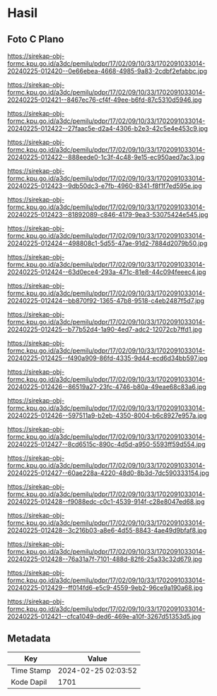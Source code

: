 # Hasil

## Foto C Plano

https://sirekap-obj-formc.kpu.go.id/a3dc/pemilu/pdpr/17/02/09/10/33/1702091033014-20240225-012420--0e66ebea-4668-4985-9a83-2cdbf2efabbc.jpg

https://sirekap-obj-formc.kpu.go.id/a3dc/pemilu/pdpr/17/02/09/10/33/1702091033014-20240225-012421--8467ec76-cf4f-49ee-b6fd-87c5310d5946.jpg

https://sirekap-obj-formc.kpu.go.id/a3dc/pemilu/pdpr/17/02/09/10/33/1702091033014-20240225-012422--27faac5e-d2a4-4306-b2e3-42c5e4e453c9.jpg

https://sirekap-obj-formc.kpu.go.id/a3dc/pemilu/pdpr/17/02/09/10/33/1702091033014-20240225-012422--888eede0-1c3f-4c48-9e15-ec950aed7ac3.jpg

https://sirekap-obj-formc.kpu.go.id/a3dc/pemilu/pdpr/17/02/09/10/33/1702091033014-20240225-012423--9db50dc3-e7fb-4960-8341-f8f1f7ed595e.jpg

https://sirekap-obj-formc.kpu.go.id/a3dc/pemilu/pdpr/17/02/09/10/33/1702091033014-20240225-012423--81892089-c846-4179-9ea3-53075424e545.jpg

https://sirekap-obj-formc.kpu.go.id/a3dc/pemilu/pdpr/17/02/09/10/33/1702091033014-20240225-012424--498808c1-5d55-47ae-91d2-7884d2079b50.jpg

https://sirekap-obj-formc.kpu.go.id/a3dc/pemilu/pdpr/17/02/09/10/33/1702091033014-20240225-012424--63d0ece4-293a-471c-81e8-44c094feeec4.jpg

https://sirekap-obj-formc.kpu.go.id/a3dc/pemilu/pdpr/17/02/09/10/33/1702091033014-20240225-012424--bb870f92-1365-47b8-9518-c4eb2487f5d7.jpg

https://sirekap-obj-formc.kpu.go.id/a3dc/pemilu/pdpr/17/02/09/10/33/1702091033014-20240225-012425--b77b52d4-1a90-4ed7-adc2-12072cb7ffd1.jpg

https://sirekap-obj-formc.kpu.go.id/a3dc/pemilu/pdpr/17/02/09/10/33/1702091033014-20240225-012425--f490a909-86fd-4335-9d44-ecd6d34bb597.jpg

https://sirekap-obj-formc.kpu.go.id/a3dc/pemilu/pdpr/17/02/09/10/33/1702091033014-20240225-012426--86519a27-23fc-4746-b80a-49eae68c83a6.jpg

https://sirekap-obj-formc.kpu.go.id/a3dc/pemilu/pdpr/17/02/09/10/33/1702091033014-20240225-012426--597511a9-b2eb-4350-8004-b6c8927e957a.jpg

https://sirekap-obj-formc.kpu.go.id/a3dc/pemilu/pdpr/17/02/09/10/33/1702091033014-20240225-012427--8cd6515c-890c-4d5d-a950-5593ff59d554.jpg

https://sirekap-obj-formc.kpu.go.id/a3dc/pemilu/pdpr/17/02/09/10/33/1702091033014-20240225-012427--60ae228a-4220-48d0-8b3d-7dc590333154.jpg

https://sirekap-obj-formc.kpu.go.id/a3dc/pemilu/pdpr/17/02/09/10/33/1702091033014-20240225-012428--f9088edc-c0c1-4539-914f-c28e8047ed68.jpg

https://sirekap-obj-formc.kpu.go.id/a3dc/pemilu/pdpr/17/02/09/10/33/1702091033014-20240225-012428--3c216b03-a8e6-4d55-8843-4ae49d9bfaf8.jpg

https://sirekap-obj-formc.kpu.go.id/a3dc/pemilu/pdpr/17/02/09/10/33/1702091033014-20240225-012428--76a31a7f-7101-488d-82f6-25a33c32d679.jpg

https://sirekap-obj-formc.kpu.go.id/a3dc/pemilu/pdpr/17/02/09/10/33/1702091033014-20240225-012429--ff014fd6-e5c9-4559-9eb2-96ce9a190a68.jpg

https://sirekap-obj-formc.kpu.go.id/a3dc/pemilu/pdpr/17/02/09/10/33/1702091033014-20240225-012421--cfca1049-ded6-469e-a10f-3267d51353d5.jpg


## Metadata

| Key        | Value               |
| ---------- | ------------------- |
| Time Stamp | 2024-02-25 02:03:52 |
| Kode Dapil | 1701                |



